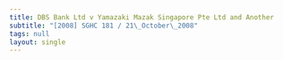 ```yaml
---
title: DBS Bank Ltd v Yamazaki Mazak Singapore Pte Ltd and Another
subtitle: "[2008] SGHC 181 / 21\_October\_2008"
tags: null
layout: single
---
```


